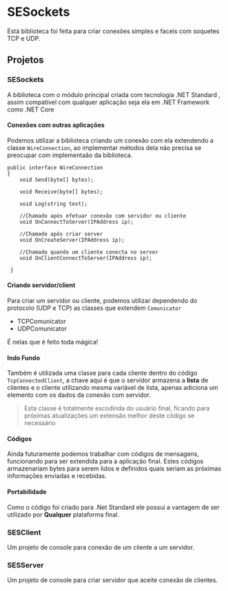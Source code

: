# SESockets

Está biblioteca foi feita para criar conexões simples e faceis com soquetes TCP e UDP.

## Projetos

### SESockets
A biblioteca com o módulo principal criada com tecnologia .NET Standard , assim compatível com qualquer 
aplicação seja ela em .NET Framework como .NET Core

#### Conexões com outras aplicações
Podemos utilizar a biblioteca criando um conexão com ela extendendo a classe `WireConnection`, ao implementar métodos dela não precisa se preocupar com implementaão da biblioteca.

    public interface WireConnection
    {
        void Send(byte[] bytes);

        void Receive(byte[] bytes);

        void Log(string text);

        //Chamado após efetuar conexão com servidor ou cliente
        void OnConnectToServer(IPAddress ip);

        //Chamado após criar server
        void OnCreateServer(IPAddress ip);

        //Chamado quando um cliente conecta no server
        void OnClientConnectToServer(IPAddress ip);
        
     }
     
#### Criando servidor/client
Para criar um servidor ou cliente, podemos utilizar dependendo do protocolo (UDP e TCP) as classes que extendem `Comunicator`

- TCPComunicator
- UDPComunicator

É nelas que é feito toda mágica!


#### Indo Fundo
Também é utilizada uma classe para cada cliente dentro do código `TcpConnectedClient`, a chave aqui é que o servidor armazena a **lista** de clientes  e o cliente utilizando mesma variável de lista, apenas adiciona um elemento com os dados da conexão com servidor.

> Esta classe é totalmente escodinda do usuário final, ficando para próximas atualizações um extensão melhor deste código se necessário

#### Códigos
Ainda futuramente podemos trabalhar com códigos de mensagens, funcionando para ser extendida para a aplicação final.
Estes códigos armazenariam bytes para serem lidos e definidos quais seriam as próximas informações enviadas e recebidas.


#### Portabilidade
Como o código foi criado para .Net Standard ele possui a vantagem de ser utilizado por **Qualquer** plataforma final.



### SESClient
Um projeto de console para conexão de um cliente a um servidor.

### SESServer
Um projeto de console para criar servidor que aceite conexão de clientes.

